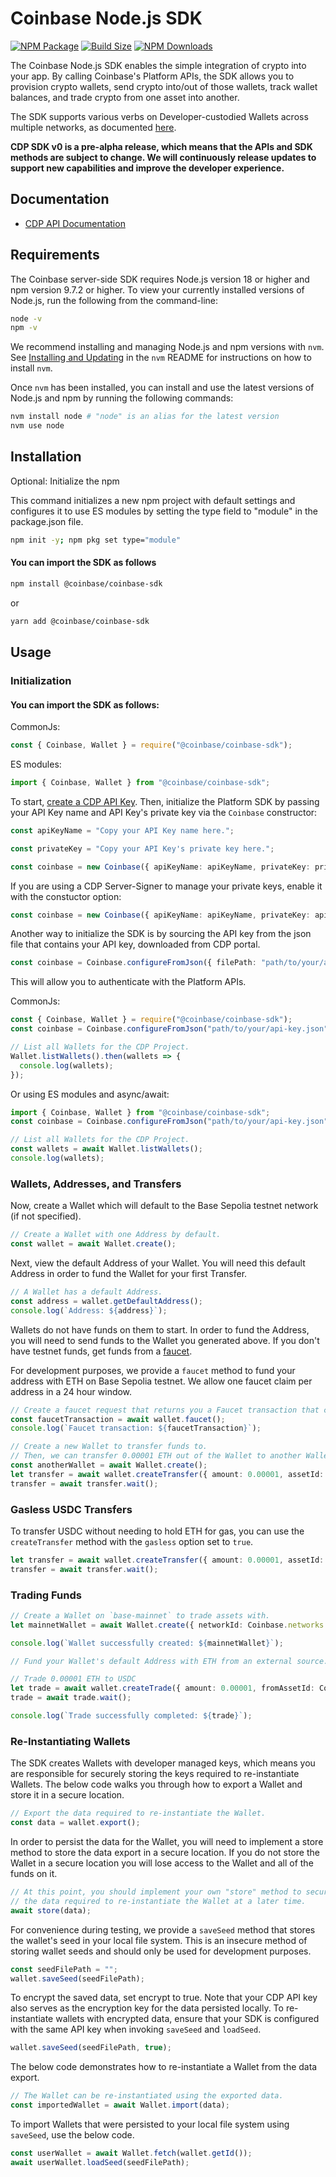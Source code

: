 # Coinbase Node.js SDK

[![NPM Package][npm]][npm-url]
[![Build Size][build-size]][build-size-url]
[![NPM Downloads][npm-downloads]][npmtrends-url]


The Coinbase Node.js SDK enables the simple integration of crypto into your app. By calling Coinbase's Platform APIs, the SDK allows you to provision crypto wallets, send crypto into/out of those wallets, track wallet balances, and trade crypto from one asset into another.

The SDK supports various verbs on Developer-custodied Wallets across multiple networks, as documented [here](https://docs.cdp.coinbase.com/cdp-sdk/docs/networks).

**CDP SDK v0 is a pre-alpha release, which means that the APIs and SDK methods are subject to change. We will continuously release updates to support new capabilities and improve the developer experience.**

## Documentation

- [CDP API Documentation](https://docs.cdp.coinbase.com/cdp-apis/docs/welcome)

## Requirements

The Coinbase server-side SDK requires Node.js version 18 or higher and npm version 9.7.2 or higher. To view your currently installed versions of Node.js, run the following from the command-line:

```bash
node -v
npm -v
```

We recommend installing and managing Node.js and npm versions with `nvm`. See [Installing and Updating](https://github.com/nvm-sh/nvm?tab=readme-ov-file#installing-and-updating) in the `nvm` README for instructions on how to install `nvm`.

Once `nvm` has been installed, you can install and use the latest versions of Node.js and npm by running the following commands:

```bash
nvm install node # "node" is an alias for the latest version
nvm use node
```

## Installation

Optional: Initialize the npm

This command initializes a new npm project with default settings and configures it to use ES modules by setting the type field to "module" in the package.json file.

```bash
npm init -y; npm pkg set type="module"
```

#### You can import the SDK as follows
```bash
npm install @coinbase/coinbase-sdk
```

or

```bash
yarn add @coinbase/coinbase-sdk
```

## Usage

### Initialization

#### You can import the SDK as follows:

CommonJs:

```javascript
const { Coinbase, Wallet } = require("@coinbase/coinbase-sdk");
```

ES modules:

```typescript
import { Coinbase, Wallet } from "@coinbase/coinbase-sdk";
```

To start, [create a CDP API Key](https://portal.cdp.coinbase.com/access/api). Then, initialize the Platform SDK by passing your API Key name and API Key's private key via the `Coinbase` constructor:

```typescript
const apiKeyName = "Copy your API Key name here.";

const privateKey = "Copy your API Key's private key here.";

const coinbase = new Coinbase({ apiKeyName: apiKeyName, privateKey: privateKey });
```

If you are using a CDP Server-Signer to manage your private keys, enable it with the constuctor option:
```typescript
const coinbase = new Coinbase({ apiKeyName: apiKeyName, privateKey: apiKeyPrivateKey, useServerSigner: true })
```

Another way to initialize the SDK is by sourcing the API key from the json file that contains your API key, downloaded from CDP portal.

```typescript
const coinbase = Coinbase.configureFromJson({ filePath: "path/to/your/api-key.json" });
```

This will allow you to authenticate with the Platform APIs.

CommonJs:

```javascript
const { Coinbase, Wallet } = require("@coinbase/coinbase-sdk");
const coinbase = Coinbase.configureFromJson("path/to/your/api-key.json");

// List all Wallets for the CDP Project.
Wallet.listWallets().then(wallets => {
  console.log(wallets);
});
```

Or using ES modules and async/await:

```typescript
import { Coinbase, Wallet } from "@coinbase/coinbase-sdk";
const coinbase = Coinbase.configureFromJson("path/to/your/api-key.json");

// List all Wallets for the CDP Project.
const wallets = await Wallet.listWallets();
console.log(wallets);
```

### Wallets, Addresses, and Transfers

Now, create a Wallet which will default to the Base Sepolia testnet network (if not specified).

```typescript
// Create a Wallet with one Address by default.
const wallet = await Wallet.create();
```

Next, view the default Address of your Wallet. You will need this default Address in order to fund the Wallet for your first Transfer.

```typescript
// A Wallet has a default Address.
const address = wallet.getDefaultAddress();
console.log(`Address: ${address}`);
```

Wallets do not have funds on them to start. In order to fund the Address, you will need to send funds to the Wallet you generated above. If you don't have testnet funds, get funds from a [faucet](https://docs.base.org/docs/tools/network-faucets/).

For development purposes, we provide a `faucet` method to fund your address with ETH on Base Sepolia testnet. We allow one faucet claim per address in a 24 hour window.

```typescript
// Create a faucet request that returns you a Faucet transaction that can be used to track the tx hash.
const faucetTransaction = await wallet.faucet();
console.log(`Faucet transaction: ${faucetTransaction}`);
```

```typescript
// Create a new Wallet to transfer funds to.
// Then, we can transfer 0.00001 ETH out of the Wallet to another Wallet.
const anotherWallet = await Wallet.create();
let transfer = await wallet.createTransfer({ amount: 0.00001, assetId: Coinbase.assets.Eth, destination: anotherWallet });
transfer = await transfer.wait();
```


### Gasless USDC Transfers

To transfer USDC without needing to hold ETH for gas, you can use the `createTransfer` method with the `gasless` option set to `true`.
```typescript
let transfer = await wallet.createTransfer({ amount: 0.00001, assetId: Coinbase.assets.Usdc, destination: anotherWallet, gasless: true });
transfer = await transfer.wait();
```


### Trading Funds

```typescript
// Create a Wallet on `base-mainnet` to trade assets with.
let mainnetWallet = await Wallet.create({ networkId: Coinbase.networks.BaseMainnet });

console.log(`Wallet successfully created: ${mainnetWallet}`);

// Fund your Wallet's default Address with ETH from an external source.

// Trade 0.00001 ETH to USDC
let trade = await wallet.createTrade({ amount: 0.00001, fromAssetId: Coinbase.assets.Eth, toAssetId: Coinbase.assets.Usdc });
trade = await trade.wait();

console.log(`Trade successfully completed: ${trade}`);
```

### Re-Instantiating Wallets

The SDK creates Wallets with developer managed keys, which means you are responsible for securely storing the keys required to re-instantiate Wallets. The below code walks you through how to export a Wallet and store it in a secure location.

```typescript
// Export the data required to re-instantiate the Wallet.
const data = wallet.export();
```

In order to persist the data for the Wallet, you will need to implement a store method to store the data export in a secure location. If you do not store the Wallet in a secure location you will lose access to the Wallet and all of the funds on it.

```typescript
// At this point, you should implement your own "store" method to securely persist
// the data required to re-instantiate the Wallet at a later time.
await store(data);
```

For convenience during testing, we provide a `saveSeed` method that stores the wallet's seed in your local file system. This is an insecure method of storing wallet seeds and should only be used for development purposes.

```typescript
const seedFilePath = "";
wallet.saveSeed(seedFilePath);
```

To encrypt the saved data, set encrypt to true. Note that your CDP API key also serves as the encryption key for the data persisted locally. To re-instantiate wallets with encrypted data, ensure that your SDK is configured with the same API key when invoking `saveSeed` and `loadSeed`.

```typescript
wallet.saveSeed(seedFilePath, true);
```

The below code demonstrates how to re-instantiate a Wallet from the data export.

```typescript
// The Wallet can be re-instantiated using the exported data.
const importedWallet = await Wallet.import(data);
```

To import Wallets that were persisted to your local file system using `saveSeed`, use the below code.

```typescript
const userWallet = await Wallet.fetch(wallet.getId());
await userWallet.loadSeed(seedFilePath);
```



[npm]: https://img.shields.io/npm/v/@coinbase/coinbase-sdk
[npm-url]: https://www.npmjs.com/package/@coinbase/coinbase-sdk
[build-size]: https://badgen.net/bundlephobia/minzip/@coinbase/coinbase-sdk
[build-size-url]: https://bundlephobia.com/result?p=@coinbase/coinbase-sdk
[npmtrends-url]: https://www.npmtrends.com/@coinbase/coinbase-sdk
[npm-downloads]: https://img.shields.io/npm/dw/@coinbase/coinbase-sdk
